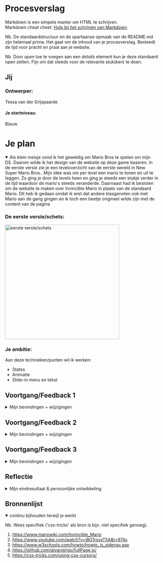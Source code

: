# Procesverslag
Markdown is een simpele manier om HTML te schrijven.  
Markdown cheat cheet: [Hulp bij het schrijven van Markdown](https://github.com/adam-p/markdown-here/wiki/Markdown-Cheatsheet).

Nb. De standaardstructuur en de spartaanse opmaak van de README.md zijn helemaal prima. Het gaat om de inhoud van je procesverslag. Besteedt de tijd voor pracht en praal aan je website.

Nb. Door *open* toe te voegen aan een *details* element kun je deze standaard open zetten. Fijn om dat steeds voor de relevante stuk(ken) te doen.





## Jij

### Ontwerper:
Tessa van der Grijspaarde

#### Je startniveau:
Blauw





# Je plan

<details open>
  <summary>Als klein meisje vond ik het geweldig om Mario Bros te spelen om mijn DS. Daarom wilde ik het design van de website op deze game baseren. In de eerste versie zie je een leveloverzicht van de eerste wereld in New Super Mario Bros.. Mijn idee was om per level een mario te tonen en uit te leggen. Zo ging je door de levels heen en ging je steeds een stukje verder in de tijd waardoor de mario's steeds veranderde. Daarnaast had ik besloten om de website te maken over Invincible Mario in plaats van de standaard Mario. Dit heb ik gedaan omdat ik wist dat andere klasgenoten ook met Mario aan de gang gingen en ik toch een beetje origineel wilde zijn met de content van de pagina </summary>

  ### De eerste versie/schets:
  <img src="https://tessavdg.github.io/VIDii/readme-images/eersteversie-mario" width="375px" alt="eerste versie/schets">


  ### Je ambitie: 
  Aan deze technieken/punten wil ik werken:
  - States
  - Animatie
  - Slide-in menu en tekst
 
</details>




## Voortgang/Feedback 1

<details>
  <summary>Mijn bevindingen + wijzigingen</summary>

  ### Bevinding 1:
  Ik kreeg feedback van Job. Hij vertelde mij dat deze manier van levels tonen niet heel origineel is, omdat ik letterlijk een foto van de game heb. Mocht ik zelf iets illustreren zou dit al beter zijn en kan je er een eigen draai aan geven.

  #### oplossing:
  Hiermee ben ik aan de slag gegaan. Ik ben gaan schetsen en heb een pad gemaakt. De gebruiker volgt het pad en krijgt daarmee mee informatie. Het pad loopt door de gehele website en neemt de gebruiker dus echt mee. Om het pad heen komen vervolgens tekst en afbeelding van de Invincible Mario. Dit pad is verwerkt in de website.


  ### Bevinding 2:
  Job gaf aan dat er nog erg veel tekst te vinden is op de website.

  #### oplossing:
  Op dit moment was alleen de tekst op de homepagina aanwezig. Deze tekst heb ik voor 2/3 ingekort waardoor alleen de essentiële info op de website staat. Dit heb ik vervolgens ook doorgevoerd in de rest van de teksten.

  <img src="https://tessavdg.github.io/VIDii/readme-images/tekst_versie1" width="375px" alt="tekstv1">
  <img src="https://tessavdg.github.io/VIDii/readme-images/uiteindelijke_tekst.png" width="375px" alt="tekst final">


  ### Bevinding 3:
  "Ik zou sws rainbow kingdom erin doen, want invicible mario heeft alle kleuren van de regenboog," zei Job.

  #### oplossing:
  Deze suggestie heb ik niet doorgevoerd in de website. Dit omdat ik het wilde baseren op de werelden in New Super Mario Bros.. Hier komt Rainbow Kingdom niet in voor. De Rainbow heb ik wel nog verwerkt in de homepagina.

  <img src="https://tessavdg.github.io/VIDii/readme-images/uiteindelijke_tekst" width="375px" alt="tekstfinal">

</details>




## Voortgang/Feedback 2

<details>
  <summary>Mijn bevindingen + wijzigingen</summary>
  
  ### Bevinding 1:
  Er zijn nog geen hover states aangebracht in de interface.

  #### oplossing:
  Van dit punt was ik mij bewust. Na deze feeedback heb ik hover states aangemaakt over afbeeldingen en de pijlen in de navigatie. Alle afbeeldingen vergroten met .1 of .2 afhankelijk van de grootte.

  <img src="https://tessavdg.github.io/VIDii/readme-images/hover-states.png" width="375px" alt="hoverstates">

  ### Bevinding 2:
  Er zijn 2 javascript bestanden.

  #### oplossing:
  Er zijn inderdaad 2 scripts geladen in de website. Dit komt door gebruik van de Fullpage plug-in die ik heb gebruikt. Het is dus niet mogelijk om dit te veranderen.



  ### Bevinding 3:
  Geen comments in CSS.

  #### oplossing:
  Na deze feedback heb ik alle elementen onderverdeeld per wereld en dus per pagina. Deze staan duidelijk aangegeven in de CSS door meer regels te gebruiken.

  <img src="https://tessavdg.github.io/VIDii/readme-images/comments.png" width="375px" alt="comments">

</details>



## Voortgang/Feedback 3

<details>
  <summary>Mijn bevindingen + wijzigingen</summary>
  
  ### Bevinding 1:
  Het pad moet nog werkend gemaakt worden.

  #### oplossing:
  Het pad wat ik door de interface wilde laten lopen was niet heel makkelijk om te maken. Dit mede door de plug-in die ik gebruikt had. Na wat gestuntel met de illustratie en deze meerdere keren net anders getekend te hebben, heb ik een manier gevonden om deze goed te laten tonen op de website.

  <img src="https://tessavdg.github.io/VIDii/readme-images/pad.png" width="375px" alt="pad">
  <img src="https://tessavdg.github.io/VIDii/readme-images/pad-code.png" width="375px" alt="pad-code">


  ### Bevinding 2:
  Hamburger menu icoon is wit en daardoor soms slecht te zien.

  #### oplossing:
  Door de gradient in de achtergrond is het menu icoon soms lastig te zien. Daarom heb ik deze zwart gemaakt. Nu is hij op elke pagina goed zichtbaar.



  ### Bevinding 3:
  Moersleutel als muis verbind Yentl niet meteen aan Mario.

  #### oplossing:
  Mario is loodgieter van beroep. Daarom is een moersleutel rredelijk logisch. Maar ik snap Yentls punt heel goed. Als je wat minder kennis hebt van mario is de moersleutel niet meteen te begrijpen. Daarom heb ik de cursor verandert naar het Mario embleem. Deze begrijpt iedereen.

  <img src="https://tessavdg.github.io/VIDii/readme-images/wrench.png" width="375px" alt="wrench">
  <img src="https://tessavdg.github.io/VIDii/readme-images/mario_emblem.png" width="375px" alt="mario embleem">

</details>




## Reflectie

<details>
  <summary>Mijn eindresultaat & persoonlijke ontwikkeling</summary>

  ### Je uitkomst - karakteristiek screenshot(s):
  <img src="https://tessavdg.github.io/VIDii/readme-images/uiteindelijke_tekst.png" width="375px" alt="final product">


  ### Dit ging goed/Heb ik geleerd: 
  Ik heb geleerd hoe ik animaties moet maken in CSS. Daarnaast heb ik geleerd hoe ik met een plug-in fullpage scrollen kan maken. Verder weet ik nu hoe ik elementen klikbaar kan maken in Javascript. Ook weet ik nu hoe ik items kan laten insliden zodra dit element actief wordt. Ten slotte weet ik nu hoe ik hover states kan gebruiken in code.

  <img src="https://tessavdg.github.io/VIDii/readme-images/yoshi_animatie.png" width="375px" alt="animatie yoshi">
  <img src="https://tessavdg.github.io/VIDii/readme-images/fullpage-navigatie.png" width="375px" alt="navigatie">
  <img src="https://tessavdg.github.io/VIDii/readme-images/klikbaar_js.png" width="375px" alt="klikbare pijlen">
  <img src="https://tessavdg.github.io/VIDii/readme-images/hover-mario.png" width="375px" alt="hoveren over mario">
  


  ### Dit was lastig/Is niet gelukt:
  Het pad werkend laten maken vond ik lastig maar is wel gelukt. De Calc functie kende ik nog niet maar is zeer handig in gebruik. Verder had ik nog meer Easter Eggs en animaties willen toevoegen maar dit lukte niet wegens de beschikbare tijd die nog over was.

  <img src="https://tessavdg.github.io/VIDii/readme-images/pad-code.png" width="375px" alt="pad-code">
</details>





## Bronnenlijst

<details open>
<summary>continu bijhouden terwijl je werkt</summary>

Nb. Wees specifiek ('css-tricks' als bron is bijv. niet specifiek genoeg).

1. https://www.mariowiki.com/Invincible_Mario
2. https://www.youtube.com/watch?v=iBG1roysT5A&t=974s
3. https://www.w3schools.com/howto/howto_js_sidenav.asp
4. https://github.com/alvarotrigo/fullPage.js/
5. https://css-tricks.com/using-css-cursors/


</details>